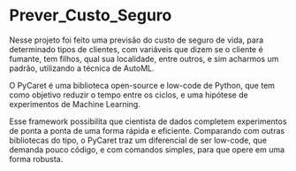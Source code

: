 # Prever_Custo_Seguro

Nesse projeto foi feito uma previsão do custo de seguro de vida, para determinado tipos de clientes, com variáveis que dizem se o cliente é fumante, tem filhos, qual sua localidade, entre outros, e sim acharmos um padrão, utilizando a técnica de AutoML.

O PyCaret é uma biblioteca open-source e low-code de Python, que tem como objetivo reduzir o tempo entre os ciclos, e uma hipótese de experimentos de Machine Learning.

Esse framework possibilita que cientista de dados completem experimentos de ponta a ponta de uma forma rápida e eficiente. Comparando com outras bibliotecas do tipo, o PyCaret traz um diferencial de ser low-code, que demanda pouco código, e com comandos simples, para que opere em uma forma robusta.
